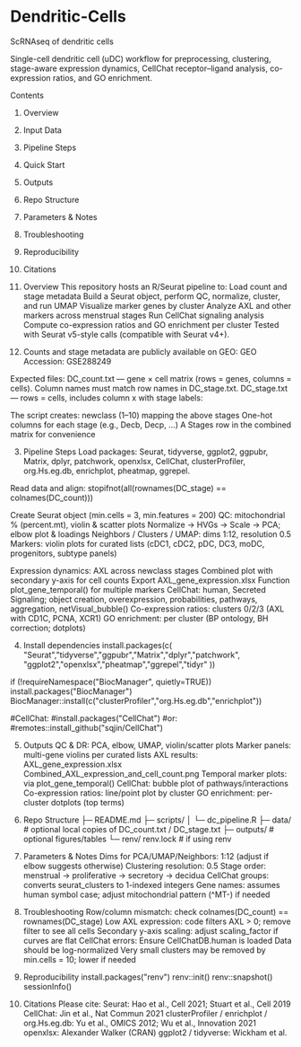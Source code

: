 # Dendritic-Cells
ScRNAseq of dendritic cells

Single-cell dendritic cell (uDC) workflow for preprocessing, clustering, stage-aware expression dynamics, CellChat receptor–ligand analysis, co-expression ratios, and GO enrichment.

Contents
1. Overview
2. Input Data
3. Pipeline Steps
4. Quick Start
5. Outputs
6. Repo Structure
7. Parameters & Notes
8. Troubleshooting
9. Reproducibility
10. Citations

1. Overview
This repository hosts an R/Seurat pipeline to:
Load count and stage metadata
Build a Seurat object, perform QC, normalize, cluster, and run UMAP
Visualize marker genes by cluster
Analyze AXL and other markers across menstrual stages
Run CellChat signaling analysis
Compute co-expression ratios and GO enrichment per cluster
Tested with Seurat v5-style calls (compatible with Seurat v4+).

2. Counts and stage metadata are publicly available on GEO:
GEO Accession: GSE288249

Expected files:
DC_count.txt — gene × cell matrix (rows = genes, columns = cells). Column names must match row names in DC_stage.txt.
DC_stage.txt — rows = cells, includes column x with stage labels:

The script creates:
newclass (1–10) mapping the above stages
One-hot columns for each stage (e.g., Decb, Decp, …)
A Stages row in the combined matrix for convenience

3. Pipeline Steps
Load packages: Seurat, tidyverse, ggplot2, ggpubr, Matrix, dplyr, patchwork, openxlsx, CellChat, clusterProfiler, org.Hs.eg.db, enrichplot, pheatmap, ggrepel.

Read data and align:
stopifnot(all(rownames(DC_stage) == colnames(DC_count)))

Create Seurat object (min.cells = 3, min.features = 200)
QC: mitochondrial % (percent.mt), violin & scatter plots
Normalize → HVGs → Scale → PCA; elbow plot & loadings
Neighbors / Clusters / UMAP: dims 1:12, resolution 0.5
Markers: violin plots for curated lists (cDC1, cDC2, pDC, DC3, moDC, progenitors, subtype panels)

Expression dynamics:
AXL across newclass stages
Combined plot with secondary y-axis for cell counts
Export AXL_gene_expression.xlsx
Function plot_gene_temporal() for multiple markers
CellChat: human, Secreted Signaling; object creation, overexpression, probabilities, pathways, aggregation, netVisual_bubble()
Co-expression ratios: clusters 0/2/3 (AXL with CD1C, PCNA, XCR1)
GO enrichment: per cluster (BP ontology, BH correction; dotplots)

4. Install dependencies
install.packages(c(
  "Seurat","tidyverse","ggpubr","Matrix","dplyr","patchwork",
  "ggplot2","openxlsx","pheatmap","ggrepel","tidyr"
))

if (!requireNamespace("BiocManager", quietly=TRUE)) install.packages("BiocManager")
BiocManager::install(c("clusterProfiler","org.Hs.eg.db","enrichplot"))

#CellChat:
#install.packages("CellChat")
#or:
#remotes::install_github("sqjin/CellChat")

5. Outputs
QC & DR: PCA, elbow, UMAP, violin/scatter plots
Marker panels: multi-gene violins per curated lists
AXL results:
AXL_gene_expression.xlsx
Combined_AXL_expression_and_cell_count.png
Temporal marker plots: via plot_gene_temporal()
CellChat: bubble plot of pathways/interactions
Co-expression ratios: line/point plot by cluster
GO enrichment: per-cluster dotplots (top terms)

6. Repo Structure
├─ README.md
├─ scripts/
│  └─ dc_pipeline.R
├─ data/                    # optional local copies of DC_count.txt / DC_stage.txt
├─ outputs/                 # optional figures/tables
└─ renv/ renv.lock          # if using renv

7. Parameters & Notes
Dims for PCA/UMAP/Neighbors: 1:12 (adjust if elbow suggests otherwise)
Clustering resolution: 0.5
Stage order: menstrual → proliferative → secretory → decidua
CellChat groups: converts seurat_clusters to 1-indexed integers
Gene names: assumes human symbol case; adjust mitochondrial pattern (^MT-) if needed

8. Troubleshooting
Row/column mismatch: check colnames(DC_count) == rownames(DC_stage)
Low AXL expression: code filters AXL > 0; remove filter to see all cells
Secondary y-axis scaling: adjust scaling_factor if curves are flat
CellChat errors:
Ensure CellChatDB.human is loaded
Data should be log-normalized
Very small clusters may be removed by min.cells = 10; lower if needed

9. Reproducibility
install.packages("renv")
renv::init()
renv::snapshot()
sessionInfo()

10. Citations
Please cite:
Seurat: Hao et al., Cell 2021; Stuart et al., Cell 2019
CellChat: Jin et al., Nat Commun 2021
clusterProfiler / enrichplot / org.Hs.eg.db: Yu et al., OMICS 2012; Wu et al., Innovation 2021
openxlsx: Alexander Walker (CRAN)
ggplot2 / tidyverse: Wickham et al.

